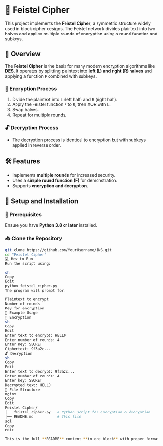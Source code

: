 # 🔐 Feistel Cipher

This project implements the **Feistel Cipher**, a symmetric structure widely used in block cipher designs. The Feistel network divides plaintext into two halves and applies multiple rounds of encryption using a round function and subkeys.

## 📜 Overview
The **Feistel Cipher** is the basis for many modern encryption algorithms like **DES**. It operates by splitting plaintext into **left (L) and right (R) halves** and applying a function `F` combined with subkeys.

### 🔑 Encryption Process
1. Divide the plaintext into `L` (left half) and `R` (right half).
2. Apply the Feistel function `F` to `R`, then XOR with `L`.
3. Swap halves.
4. Repeat for multiple rounds.

### 🔓 Decryption Process
- The decryption process is identical to encryption but with subkeys applied in reverse order.

## 🛠️ Features
- Implements **multiple rounds** for increased security.
- Uses a **simple round function (F)** for demonstration.
- Supports **encryption and decryption**.

## 🚀 Setup and Installation
### 📌 Prerequisites
Ensure you have **Python 3.8 or later** installed.

### 📥 Clone the Repository
```sh
git clone https://github.com/YourUsername/INS.git
cd "Feistel Cipher"
💻 How to Run
Run the script using:

sh
Copy
Edit
python feistel_cipher.py
The program will prompt for:

Plaintext to encrypt
Number of rounds
Key for encryption
📝 Example Usage
🔐 Encryption
sh
Copy
Edit
Enter text to encrypt: HELLO
Enter number of rounds: 4
Enter key: SECRET
Ciphertext: 9f3a2c...
🔓 Decryption
sh
Copy
Edit
Enter text to decrypt: 9f3a2c...
Enter number of rounds: 4
Enter key: SECRET
Decrypted text: HELLO
📂 File Structure
nginx
Copy
Edit
Feistel Cipher/
│── feistel_cipher.py   # Python script for encryption & decryption
│── README.md           # This file
sql
Copy
Edit

This is the full **README** content **in one block** with proper formatting. Now you can **copy it once** and paste it wherever 
